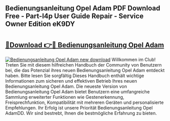 ## Bedienungsanleitung Opel Adam PDF Download Free - Part-l4p User Guide Repair - Service Owner Edition eK9DY

# <h2><a href="http://df3ax1u.blite.top/?on=Bedienungsanleitung+Opel+Adam">🔗Download 👉🔴 Bedienungsanleitung Opel Adam</a></h2>

[![Bedienungsanleitung Opel Adam new download](https://i.imgur.com/lujVjoI.png)](http://df3ax1u.blite.top/?on=Bedienungsanleitung+Opel+Adam)
Willkommen im Club! Treten Sie mit diesem hilfreichen Handbuch der Community von Benutzern bei, die das Potenzial ihres neuen Bedienungsanleitung Opel Adam entdeckt haben. Bitte lesen Sie sorgfältig Dieses Handbuch enthält wichtige Informationen zum sicheren und effektiven Betrieb Ihres neuen Bedienungsanleitung Opel Adam. Die neueste Version von Bedienungsanleitung Opel Adam bietet Benutzern eine umfangreiche Sammlung erweiterter Funktionen wie Gestenerkennung, Freisprechfunktion, Kompatibilität mit mehreren Geräten und personalisierte Empfehlungen. Ihr Erfolg ist unsere Priorität Bedienungsanleitung Opel AdamDD. Wir sind bestrebt, Ihnen die bestmögliche Erfahrung zu bieten.
